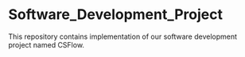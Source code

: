 # Software_Development_Project
This repository contains implementation of our software development project named CSFlow.
